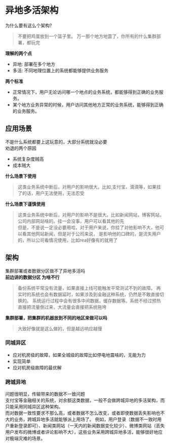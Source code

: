 # 异地多活架构
为什么要有这么个架构?  
> 不要把鸡蛋放到一个篮子里。 万一那个地方地震了，你所有的什么集群部署，都玩完  

**理解的两个点**  
- 异地: 部署在多个地方
- 多活: 不同地理位置上的系统都能够提供业务服务

**两个标准**  
- 正常情况下，用户无论访问哪一个地点的业务系统，都能够得到正确的业务服务。
- 某个地方业务异常的时候，用户访问其他地方正常的业务系统，能够得到正确的业务服务。

## 应用场景
不是什么系统都要上这玩意的，大部分系统就没必要  
劝退的两个原因    
- 系统复杂度贼高
- 成本贼大

**什么场景下使用**  
> 这类业务系统中断后，对用户的影响很大。比如,支付宝，滴滴等，如果挂了的话，用户无法使用，无法忍受  

**什么场景下谨慎使用**  
> 这类业务系统中断后，对用户的影响不是很大。比如新闻网站，博客网站，公司内部网站啥的。挂一会没事，用户可以看其他的先  
> 但是，不是说一定没必要用哈，对于用户来说，你挂了对他影响不大，他可以看其他网站新闻，但是对于公司来说，
> 是影响他的口碑的，是流失用户的，所以公司看情况使用，比如rea好像有的就用了


## 架构

集群部署或者数据分区做不了异地多活吗  
**前边讲的数据分区 为啥不行**  
> 备份系统平常没有流量，如果直接上线可能触发平常测试不到的故障。
再实时的系统也会有数据延时，如果涉及到金融这种系统，仍然是不敢直接切换的。
系统运行过程中会有很多中间数据，缓存数据等。系统不经过预热直接把流量倒过来，大流量会直接把系统拖垮

**集群部署，把集群的机器放到不同的地区来做可以吗**  
> 大致好像就是这么做的，但是越远响应越慢

### 同城异区
- 应对机房级的故障，如果全城级的故障比如停电地震啥的，无能为力
- 实现简单
- 应对机房级故障的最优解
### 跨城异地
问题很明显，传输带来的数据不一致问题  
支付宝等金融相关的系统，对余额这类数据，一般不会做跨城异地的多活架构，而只能采用同城异区这种架构。  
而对数据一致性要求不那么高，或者数据不怎么改变，或者即使数据丢失影响也不大的业务，跨城异地多活就能够派上用场了。
例如，用户登录（数据不一致时用户重新登录即可）、新闻类网站（一天内的新闻数据变化较少）、微博类网站（丢失用户发布的微博或者评论影响不大），这些业务采用跨城异地多活，能够很好地应对极端灾难的场景。
